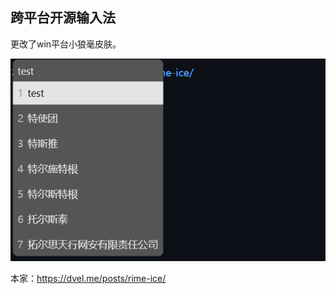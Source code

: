 ## 跨平台开源输入法

更改了win平台小狼毫皮肤。

 ![image-20240902201128319](image/README/image-20240902201128319.png)

本家：https://dvel.me/posts/rime-ice/